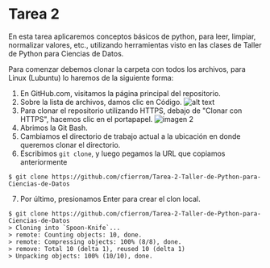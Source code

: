 # Tarea 2

En esta tarea aplicaremos conceptos básicos de python, para leer, limpiar, normalizar valores, etc., utilizando herramientas visto en las clases de Taller de Python para Ciencias de Datos.

Para comenzar debemos clonar la carpeta con todos los archivos, para Linux (Lubuntu) lo haremos de la siguiente forma:

1. En GitHub.com, visitamos la página principal del repositorio.
2. Sobre la lista de archivos, damos clic en Código.
![alt text](https://docs.github.com/assets/cb-20363/images/help/repository/code-button.png)
3. Para clonar el repositorio utilizando HTTPS, debajo de "Clonar con HTTPS", hacemos clic en el portapapel. 
![imagen 2](https://docs.github.com/assets/cb-36330/images/help/repository/https-url-clone.png)
4. Abrimos la Git Bash.
5. Cambiamos el directorio de trabajo actual a la ubicación en donde queremos clonar el directorio.
6. Escribimos ```git clone```, y luego pegamos la URL que copiamos anteriormente
```
$ git clone https://github.com/cfierrom/Tarea-2-Taller-de-Python-para-Ciencias-de-Datos
```
7. Por último, presionamos Enter para crear el clon local. 
``` 
$ git clone https://github.com/cfierrom/Tarea-2-Taller-de-Python-para-Ciencias-de-Datos
> Cloning into `Spoon-Knife`...
> remote: Counting objects: 10, done.
> remote: Compressing objects: 100% (8/8), done.
> remove: Total 10 (delta 1), reused 10 (delta 1)
> Unpacking objects: 100% (10/10), done.
```

